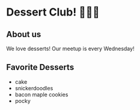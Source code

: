 # Dessert Club! 🍧🍩🍭

## About us
We love desserts! Our meetup is every Wednesday!

## Favorite Desserts
- cake
- snickerdoodles
- bacon maple cookies
- pocky
